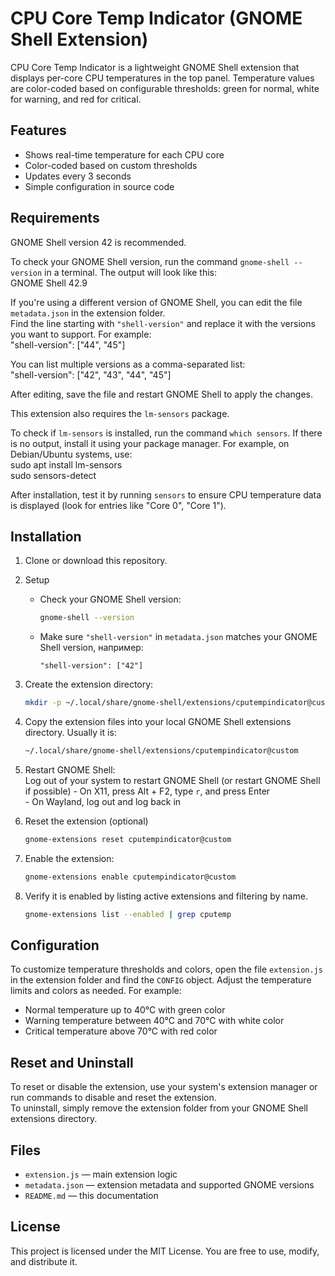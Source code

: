 # CPU Core Temp Indicator (GNOME Shell Extension)

CPU Core Temp Indicator is a lightweight GNOME Shell extension that displays per-core CPU temperatures in the top panel. Temperature values are color-coded based on configurable thresholds: green for normal, white for warning, and red for critical.

## Features

- Shows real-time temperature for each CPU core  
- Color-coded based on custom thresholds  
- Updates every 3 seconds  
- Simple configuration in source code

## Requirements

GNOME Shell version 42 is recommended.

To check your GNOME Shell version, run the command `gnome-shell --version` in a terminal. The output will look like this:  
GNOME Shell 42.9

If you're using a different version of GNOME Shell, you can edit the file `metadata.json` in the extension folder.  
Find the line starting with `"shell-version"` and replace it with the versions you want to support. For example:  
"shell-version": ["44", "45"]

You can list multiple versions as a comma-separated list:  
"shell-version": ["42", "43", "44", "45"]

After editing, save the file and restart GNOME Shell to apply the changes.

This extension also requires the `lm-sensors` package.

To check if `lm-sensors` is installed, run the command `which sensors`. If there is no output, install it using your package manager. For example, on Debian/Ubuntu systems, use:  
sudo apt install lm-sensors  
sudo sensors-detect

After installation, test it by running `sensors` to ensure CPU temperature data is displayed (look for entries like "Core 0", "Core 1").

## Installation

1. Clone or download this repository.

2. Setup

   - Check your GNOME Shell version:
     
     ```bash
     gnome-shell --version
     ```

   - Make sure `"shell-version"` in `metadata.json` matches your GNOME Shell version, например:
     
     ```
     "shell-version": ["42"]
     ```

3. Create the extension directory:

   ```bash
   mkdir -p ~/.local/share/gnome-shell/extensions/cputempindicator@custom
   ```

4. Copy the extension files into your local GNOME Shell extensions directory. Usually it is:

    ```bash 
    ~/.local/share/gnome-shell/extensions/cputempindicator@custom
    ```

5. Restart GNOME Shell:  
    Log out of your system to restart GNOME Shell (or restart GNOME Shell if possible)
        - On X11, press Alt + F2, type `r`, and press Enter  
        - On Wayland, log out and log back in

6. Reset the extension (optional)

    ```bash 
    gnome-extensions reset cputempindicator@custom
    ```

7. Enable the extension: 

    ```bash
    gnome-extensions enable cputempindicator@custom
    ```

8. Verify it is enabled by listing active extensions and filtering by name.
    ```bash
    gnome-extensions list --enabled | grep cputemp
    ```

## Configuration

To customize temperature thresholds and colors, open the file `extension.js` in the extension folder and find the `CONFIG` object. Adjust the temperature limits and colors as needed. For example:  
- Normal temperature up to 40°C with green color  
- Warning temperature between 40°C and 70°C with white color  
- Critical temperature above 70°C with red color

## Reset and Uninstall

To reset or disable the extension, use your system's extension manager or run commands to disable and reset the extension.  
To uninstall, simply remove the extension folder from your GNOME Shell extensions directory.

## Files

- `extension.js` — main extension logic  
- `metadata.json` — extension metadata and supported GNOME versions  
- `README.md` — this documentation

## License

This project is licensed under the MIT License. You are free to use, modify, and distribute it.
